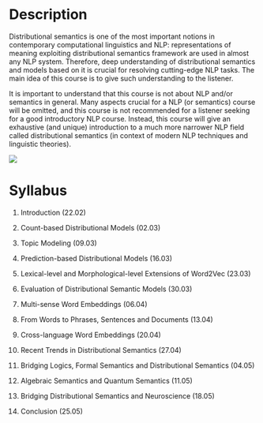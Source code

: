 # Description #

Distributional semantics is one of the most important notions in contemporary computational linguistics and NLP: representations of meaning exploiting distributional semantics framework are used in almost any NLP system. Therefore, deep understanding of distributional semantics and models based on it is crucial for resolving cutting-edge NLP tasks. The main idea of this course is to give such understanding to the listener.

It is important to understand that this course is not about NLP and/or semantics in general. Many aspects crucial for a NLP (or semantics) course will be omitted, and this course is not recommended for a listener seeking for a good introductory NLP course. Instead, this course will give an exhaustive (and unique) introduction to a much more narrower NLP field called distributional semantics (in context of modern NLP techniques and linguistic theories).

![](https://pp.userapi.com/c841632/v841632896/77065/Gn8hyNpud8U.jpg)

# Syllabus #

1. Introduction (22.02)

2.	Count-based Distributional Models (02.03)

3.	Topic Modeling (09.03)

4.	Prediction-based Distributional Models (16.03)

5.	Lexical-level and Morphological-level Extensions of Word2Vec (23.03)

6.	Evaluation of Distributional Semantic Models (30.03)

7.	Multi-sense Word Embeddings (06.04)

8.	From Words to Phrases, Sentences and Documents (13.04)

9.	Cross-language Word Embeddings (20.04)

10.	Recent Trends in Distributional Semantics (27.04)

11.	Bridging Logics, Formal Semantics and Distributional Semantics (04.05)

12.	Algebraic Semantics and Quantum Semantics (11.05)

13.	Bridging Distributional Semantics and Neuroscience (18.05)

14.	Conclusion (25.05)
